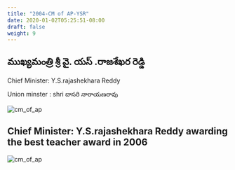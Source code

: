 ```yaml
---
title: "2004-CM of AP-YSR"
date: 2020-01-02T05:25:51-08:00
draft: false
weight: 9
---
```


## ముఖ్యమంత్రి శ్రీ వై. యస్ .రాజశేఖర రెడ్డి


Chief Minister: Y.S.rajashekhara Reddy

Union minster : shri దాసరి నారాయణరావు 

![cm_of_ap](/images/felicitations/ysr_2004_1.png)


## Chief Minister: Y.S.rajashekhara Reddy awarding the best teacher award in 2006

![cm_of_ap](/images/felicitations/ysr_2006.png)


